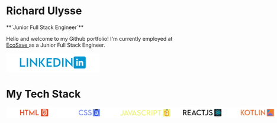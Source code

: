 # Richard Ulysse
<link rel="stylesheet" href="styles.css">
**`Junior Full Stack Engineer`**

Hello and welcome to my Github portfolio! I'm currently employed at <a href ="https://ecosaveinc.com/">EcoSave </a> as a Junior Full Stack Engineer.

<p 
style = "algin: left;">
<a href="https://www.linkedin.com/in/richardulysse/">
<img 
src = "images/linkedin.png"
style = "width : 50%;"> 
</img>
</a>
</p>

# My Tech Stack
<div style = 
"display: flex;
flex-drection: row;
"
>
<img 
src = "images/html.png" 
style = "width: 30%; height: 30%;"> 
</img>
<img 
src = "images/css.png" 
style = "width: 30%; height: 30%;"> 
</img>
<img 
src = "images/javascript.png" 
style = "width: 30%; height: 30%;"> 
</img>
<img 
src = "images/reactjs.png" 
style = "width: 30%; height: 30%;"> 
</img>
<img 
src = "images/kotlin.png" 
style = "width: 30%; height: 30%;"> 
</img>
</div>